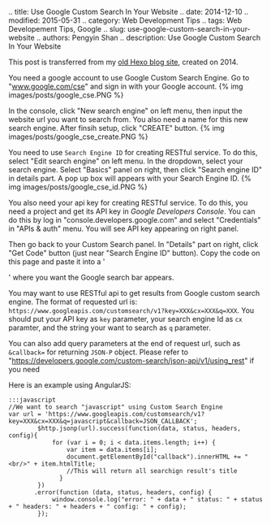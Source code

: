 .. title: Use Google Custom Search In Your Website
.. date: 2014-12-10
.. modified: 2015-05-31
.. category: Web Development Tips
.. tags: Web Developement Tips, Google
.. slug: use-google-custom-search-in-your-website
.. authors: Pengyin Shan
.. description: Use Google Custom Search In Your Website

This post is transferred from my <a href="http://blogpengyin.herokuapp.com/">old Hexo blog site</a>, created on 2014.

You need a google account to use Google Custom Search Engine. Go to "www.google.com/cse" and sign in with your Google account.
{% img images/posts/google_cse.PNG %}

In the console, click "New search engine" on left menu, then input the website url you want to search from. You also need a name for this new search engine. After finsih setup, click "CREATE" button.
{% img images/posts/google_cse_create.PNG %}

You need to use `Search Engine ID` for creating RESTful service. To do this, select "Edit search engine" on left menu. In the dropdown, select your search engine. Select "Basics" panel on right, then click "Search engine ID" in details part. A pop up box will appears with your Search Engine ID.
{% img images/posts/google_cse_id.PNG %}

You also need your api key for creating RESTful service. To do this, you need a project and get its API key in *Google Developers Console*. You can do this by log in "console.developers.google.com" and select "Credentials" in "APIs & auth" menu. You will see API key appearing on right panel.

Then go back to your Custom Search panel. In "Details" part on right, click "Get Code" button (just near "Search Engine ID" button). Copy the code on this page and paste it into a '<div>' where you want the Google search bar appears.

You may want to use RESTful api to get results from Google custom search engine. The format of requested url is: `https://www.googleapis.com/customsearch/v1?key=XXX&cx=XXX&q=XXX`. You should put your API key as `key` parameter, your search engine Id as `cx` paramter, and the string your want to search as `q` parameter.

You can also add query parameters at the end of request url, such as `&callback=` for returning `JSON-P` object. Please refer to "https://developers.google.com/custom-search/json-api/v1/using_rest" if you need

Here is an example using AngularJS:

	:::javascript
	//We want to search "javascript" using Custom Search Engine
	var url = 'https://www.googleapis.com/customsearch/v1?key=XXX&cx=XXX&q=javascript&callback=JSON_CALLBACK';
		   	$http.jsonp(url).success(function(data, status, headers, config){
		   		for (var i = 0; i < data.items.length; i++) {
		   	        var item = data.items[i];
		   	        document.getElementById("callback").innerHTML += "<br/>" + item.htmlTitle;
		   	        //This will return all searchign result's title
		   	      }
		   	})
		   .error(function (data, status, headers, config) {
		   		window.console.log("error: " + data + " status: " + status + " headers: " + headers + " config: " + config);
		    });